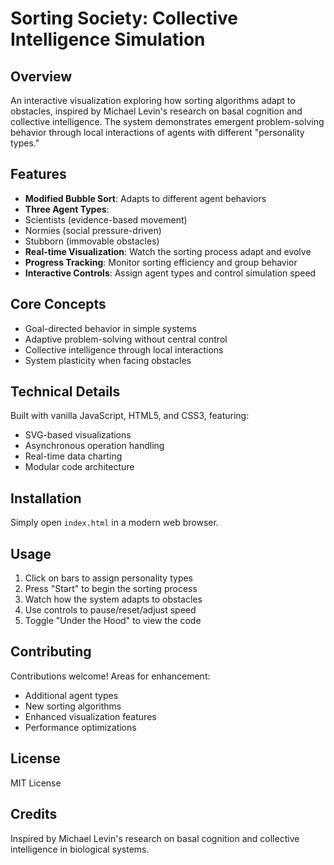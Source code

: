 # Sorting Society: Collective Intelligence Simulation

## Overview
An interactive visualization exploring how sorting algorithms adapt to obstacles, inspired by Michael Levin's research on basal cognition and collective intelligence. The system demonstrates emergent problem-solving behavior through local interactions of agents with different "personality types."

## Features
- **Modified Bubble Sort**: Adapts to different agent behaviors
- **Three Agent Types**: 
 - Scientists (evidence-based movement)
 - Normies (social pressure-driven)
 - Stubborn (immovable obstacles)
- **Real-time Visualization**: Watch the sorting process adapt and evolve
- **Progress Tracking**: Monitor sorting efficiency and group behavior
- **Interactive Controls**: Assign agent types and control simulation speed

## Core Concepts
- Goal-directed behavior in simple systems
- Adaptive problem-solving without central control
- Collective intelligence through local interactions
- System plasticity when facing obstacles

## Technical Details
Built with vanilla JavaScript, HTML5, and CSS3, featuring:
- SVG-based visualizations
- Asynchronous operation handling
- Real-time data charting
- Modular code architecture

## Installation
Simply open `index.html` in a modern web browser.

## Usage
1. Click on bars to assign personality types
2. Press "Start" to begin the sorting process
3. Watch how the system adapts to obstacles
4. Use controls to pause/reset/adjust speed
5. Toggle "Under the Hood" to view the code

## Contributing
Contributions welcome! Areas for enhancement:
- Additional agent types
- New sorting algorithms
- Enhanced visualization features
- Performance optimizations

## License
MIT License

## Credits
Inspired by Michael Levin's research on basal cognition and collective intelligence in biological systems.